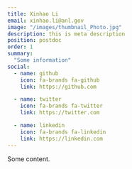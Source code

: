 ```yaml
---
title: Xinhao Li
email: xinhao.li@anl.gov
image: "/images/thumbnail_Photo.jpg"
description: this is meta description
position: postdoc
order: 1
summary:
  "Some information"
social:
  - name: github
    icon: fa-brands fa-github
    link: https://github.com

  - name: twitter
    icon: fa-brands fa-twitter
    link: https://twitter.com

  - name: linkedin
    icon: fa-brands fa-linkedin
    link: https://linkedin.com
---
```

Some content.

